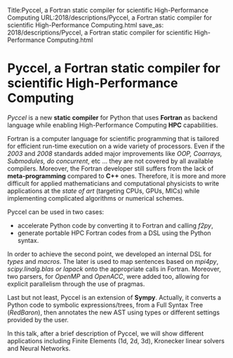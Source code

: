 Title:Pyccel, a Fortran static compiler for scientific High-Performance Computing
URL:2018/descriptions/Pyccel, a Fortran static compiler for scientific High-Performance Computing.html
save_as: 2018/descriptions/Pyccel, a Fortran static compiler for scientific High-Performance Computing.html



# Pyccel, a Fortran static compiler for scientific High-Performance Computing
*Pyccel* is a new **static compiler** for Python that uses **Fortran** as backend language while enabling High-Performance Computing **HPC** capabilities.

Fortran is a computer language for scientific programming that is tailored for efficient run-time execution on a wide variety of processors. Even if the *2003* and *2008* standards added major improvements like *OOP, Coarrays, Submodules, do concurrent*, etc ... they are not covered by all available compilers. Moreover, the Fortran developer still suffers from the lack of **meta-programming** compared to **C++** ones. Therefore, it is more and more difficult for applied mathematicians and computational physicists to write applications at the *state of art* (targeting CPUs, GPUs, MICs) while implementing complicated algorithms or numerical schemes.

Pyccel can be used in two cases:

- accelerate Python code by converting it to Fortran and calling *f2py*,
- generate portable HPC Fortran codes from a DSL using the Python syntax.

In order to achieve the second point, we developed an internal DSL for *types* and *macros*. The later is used to map sentences based on *mpi4py*, *scipy.linalg.blas or lapack* onto the appropriate calls in Fortran. Moreover, two parsers, for *OpenMP* and *OpenACC*, were added too, allowing for explicit parallelism through the use of pragmas.

Last but not least, Pyccel is an extension of **Sympy**. Actually, it converts a Python code to symbolic expressions/trees, from a Full Syntax Tree (*RedBaron*), then annotates the new AST using types or different settings provided by the user.

In this talk, after a brief description of Pyccel, we will show different applications including Finite Elements (1d, 2d, 3d), Kronecker linear solvers and Neural Networks.